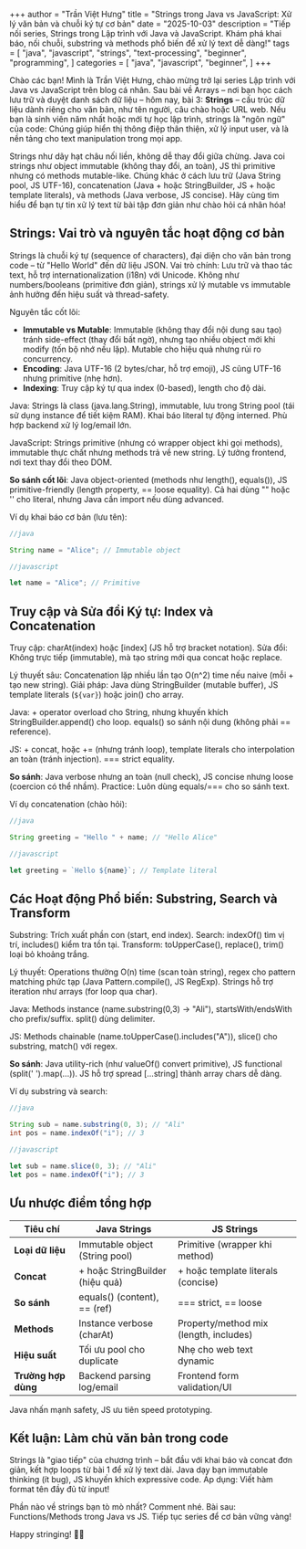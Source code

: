 +++
author = "Trần Việt Hưng"
title = "Strings trong Java vs JavaScript: Xử lý văn bản và chuỗi ký tự cơ bản"
date = "2025-10-03"
description = "Tiếp nối series, Strings trong Lập trình với Java và JavaScript. Khám phá khai báo, nối chuỗi, substring và methods phổ biến để xử lý text dễ dàng!"
tags = [
    "java",
    "javascript",
    "strings",
    "text-processing",
    "beginner",
    "programming",
]
categories = [
    "java",
    "javascript",
    "beginner",
]
+++

Chào các bạn! Mình là Trần Việt Hưng, chào mừng trở lại series Lập trình với Java vs JavaScript trên blog cá nhân. Sau bài về Arrays – nơi bạn học cách lưu trữ và duyệt danh sách dữ liệu – hôm nay, bài 3: **Strings** – cấu trúc dữ liệu dành riêng cho văn bản, như tên người, câu chào hoặc URL web. Nếu bạn là sinh viên năm nhất hoặc mới tự học lập trình, strings là "ngôn ngữ" của code: Chúng giúp hiển thị thông điệp thân thiện, xử lý input user, và là nền tảng cho text manipulation trong mọi app.

Strings như dãy hạt châu nối liền, không dễ thay đổi giữa chừng. Java coi strings như object immutable (không thay đổi, an toàn), JS thì primitive nhưng có methods mutable-like. Chúng khác ở cách lưu trữ (Java String pool, JS UTF-16), concatenation (Java + hoặc StringBuilder, JS + hoặc template literals), và methods (Java verbose, JS concise). Hãy cùng tìm hiểu để bạn tự tin xử lý text từ bài tập đơn giản như chào hỏi cá nhân hóa!

## Strings: Vai trò và nguyên tắc hoạt động cơ bản

Strings là chuỗi ký tự (sequence of characters), đại diện cho văn bản trong code – từ "Hello World" đến dữ liệu JSON. Vai trò chính: Lưu trữ và thao tác text, hỗ trợ internationalization (i18n) với Unicode. Không như numbers/booleans (primitive đơn giản), strings xử lý mutable vs immutable ảnh hưởng đến hiệu suất và thread-safety.

Nguyên tắc cốt lõi:
- **Immutable vs Mutable**: Immutable (không thay đổi nội dung sau tạo) tránh side-effect (thay đổi bất ngờ), nhưng tạo nhiều object mới khi modify (tốn bộ nhớ nếu lặp). Mutable cho hiệu quả nhưng rủi ro concurrency.
- **Encoding**: Java UTF-16 (2 bytes/char, hỗ trợ emoji), JS cũng UTF-16 nhưng primitive (nhẹ hơn).
- **Indexing**: Truy cập ký tự qua index (0-based), length cho độ dài.

Java: Strings là class (java.lang.String), immutable, lưu trong String pool (tái sử dụng instance để tiết kiệm RAM). Khai báo literal tự động interned. Phù hợp backend xử lý log/email lớn.

JavaScript: Strings primitive (nhưng có wrapper object khi gọi methods), immutable thực chất nhưng methods trả về new string. Lý tưởng frontend, nơi text thay đổi theo DOM.

**So sánh cốt lõi**: Java object-oriented (methods như length(), equals()), JS primitive-friendly (length property, == loose equality). Cả hai dùng "" hoặc '' cho literal, nhưng Java cần import nếu dùng advanced.

Ví dụ khai báo cơ bản (lưu tên):
```java
//java

String name = "Alice"; // Immutable object
```

```javascript
//javascript

let name = "Alice"; // Primitive
```

## Truy cập và Sửa đổi Ký tự: Index và Concatenation

Truy cập: charAt(index) hoặc [index] (JS hỗ trợ bracket notation). Sửa đổi: Không trực tiếp (immutable), mà tạo string mới qua concat hoặc replace.

Lý thuyết sâu: Concatenation lặp nhiều lần tạo O(n^2) time nếu naive (mỗi + tạo new string). Giải pháp: Java dùng StringBuilder (mutable buffer), JS template literals (`` ${var} ``) hoặc join() cho array.

Java: + operator overload cho String, nhưng khuyến khích StringBuilder.append() cho loop. equals() so sánh nội dung (không phải == reference).

JS: + concat, hoặc += (nhưng tránh loop), template literals cho interpolation an toàn (tránh injection). === strict equality.

**So sánh**: Java verbose nhưng an toàn (null check), JS concise nhưng loose (coercion có thể nhầm). Practice: Luôn dùng equals/=== cho so sánh text.

Ví dụ concatenation (chào hỏi):
```java
//java

String greeting = "Hello " + name; // "Hello Alice"
```

```javascript
//javascript

let greeting = `Hello ${name}`; // Template literal
```

## Các Hoạt động Phổ biến: Substring, Search và Transform

Substring: Trích xuất phần con (start, end index). Search: indexOf() tìm vị trí, includes() kiểm tra tồn tại. Transform: toUpperCase(), replace(), trim() loại bỏ khoảng trắng.

Lý thuyết: Operations thường O(n) time (scan toàn string), regex cho pattern matching phức tạp (Java Pattern.compile(), JS RegExp). Strings hỗ trợ iteration như arrays (for loop qua char).

Java: Methods instance (name.substring(0,3) -> "Ali"), startsWith/endsWith cho prefix/suffix. split() dùng delimiter.

JS: Methods chainable (name.toUpperCase().includes("A")), slice() cho substring, match() với regex.

**So sánh**: Java utility-rich (như valueOf() convert primitive), JS functional (split(' ').map(...)). JS hỗ trợ spread [...string] thành array chars dễ dàng.

Ví dụ substring và search:
```java
//java

String sub = name.substring(0, 3); // "Ali"
int pos = name.indexOf("i"); // 3
```

```javascript
//javascript

let sub = name.slice(0, 3); // "Ali"
let pos = name.indexOf("i"); // 3
```

## Ưu nhược điểm tổng hợp

| Tiêu chí            | Java Strings                  | JS Strings                    |
|---------------------|-------------------------------|-------------------------------|
| **Loại dữ liệu**   | Immutable object (String pool)| Primitive (wrapper khi method)|
| **Concat**         | + hoặc StringBuilder (hiệu quả)| + hoặc template literals (concise)|
| **So sánh**        | equals() (content), == (ref) | === strict, == loose          |
| **Methods**        | Instance verbose (charAt)    | Property/method mix (length, includes)|
| **Hiệu suất**      | Tối ưu pool cho duplicate    | Nhẹ cho web text dynamic      |
| **Trường hợp dùng**| Backend parsing log/email    | Frontend form validation/UI   |

Java nhấn mạnh safety, JS ưu tiên speed prototyping.

## Kết luận: Làm chủ văn bản trong code

Strings là "giao tiếp" của chương trình – bắt đầu với khai báo và concat đơn giản, kết hợp loops từ bài 1 để xử lý text dài. Java dạy bạn immutable thinking (ít bug), JS khuyến khích expressive code. Áp dụng: Viết hàm format tên đầy đủ từ input!

Phần nào về strings bạn tò mò nhất? Comment nhé. Bài sau: Functions/Methods trong Java vs JS. Tiếp tục series để cơ bản vững vàng!

Happy stringing! 📝🔤

<!--more-->